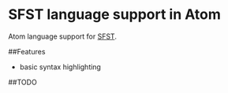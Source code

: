 # SFST language support in Atom
Atom language support for [SFST](http://www.cis.uni-muenchen.de/~schmid/tools/SFST/).

##Features
* basic syntax highlighting

##TODO
